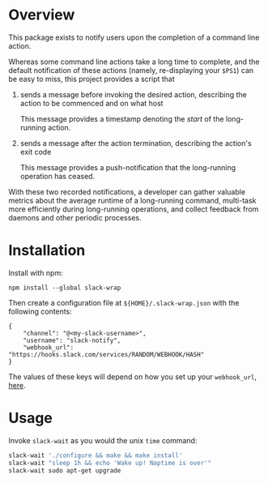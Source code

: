 Overview
========

This package exists to notify users upon the completion of a command
line action.

Whereas some command line actions take a long time to complete, and the
default notification of these actions (namely, re-displaying your
`$PS1`) can be easy to miss, this project provides a script that

1.  sends a message before invoking the desired action, describing the
    action to be commenced and on what host

    This message provides a timestamp denoting the *start* of the
    long-running action.

2.  sends a message after the action termination, describing the
    action's exit code

    This message provides a push-notification that the long-running
    operation has ceased.

With these two recorded notifications, a developer can gather valuable
metrics about the average runtime of a long-running command, multi-task
more efficiently during long-running operations, and collect feedback
from daemons and other periodic processes.

Installation
============

Install with npm:

    npm install --global slack-wrap

Then create a configuration file at `${HOME}/.slack-wrap.json` with the
following contents:

    {
        "channel": "@<my-slack-username>",
        "username": "slack-notify",
        "webhook_url": "https://hooks.slack.com/services/RANDOM/WEBHOOK/HASH"
    }

The values of these keys will depend on how you set up your
`webhook_url`,
[here](https://my.slack.com/services/new/incoming-webhook/).


Usage
=====

Invoke `slack-wait` as you would the unix `time` command:

```bash
slack-wait './configure && make && make install'
slack-wait "sleep 1h && echo 'Wake up! Naptime is over'"
slack-wait sudo apt-get upgrade
```

